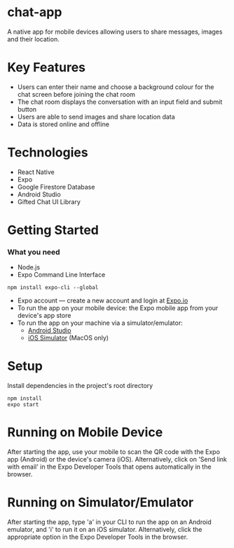 # chat-app
A native app for mobile devices allowing users to share messages, images and their location.

# Key Features
- Users can enter their name and choose a background colour for the chat screen before joining the chat room
- The chat room displays the conversation with an input field and submit button
- Users are able to send images and share location data
- Data is stored online and offline

# Technologies
- React Native
- Expo
- Google Firestore Database
- Android Studio
- Gifted Chat UI Library

# Getting Started
### What you need
- Node.js
- Expo Command Line Interface
```
npm install expo-cli --global
```
- Expo account — create a new account and login at [Expo.io](https://expo.io)
- To run the app on your mobile device: the Expo mobile app from your device's app store
- To run the app on your machine via a simulator/emulator: 
     - [Android Studio](https://docs.expo.io/workflow/android-studio-emulator/)
     - [iOS Simulator](https://docs.expo.io/workflow/ios-simulator/) (MacOS only)

# Setup
Install dependencies in the project's root directory
```
npm install
expo start
```

# Running on Mobile Device
After starting the app, use your mobile to scan the QR code with the Expo app (Android) or the device's camera (iOS). Alternatively, click on 'Send link with email' in the Expo Developer Tools that opens automatically in the browser.

# Running on Simulator/Emulator
After starting the app, type 'a' in your CLI to run the app on an Android emulator, and 'i' to run it on an iOS simulator. Alternatively, click the appropriate option in the Expo Developer Tools in the browser.


